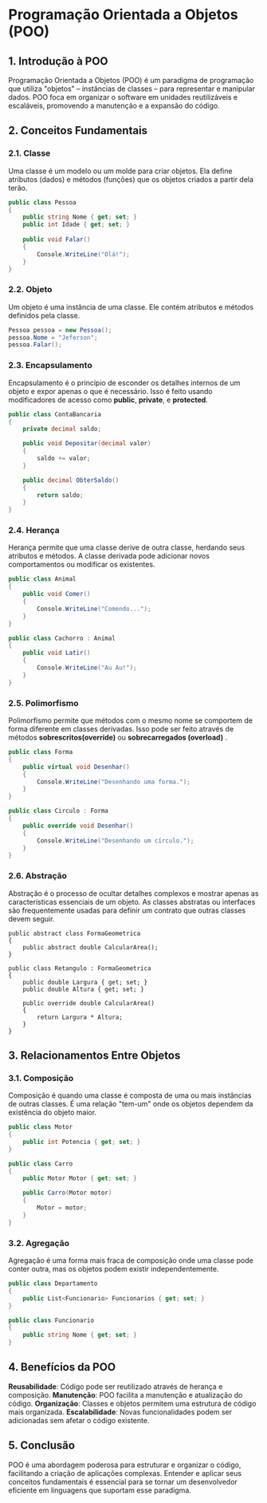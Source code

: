 # Programação Orientada a Objetos (POO)

## 1. Introdução à POO
Programação Orientada a Objetos (POO) é um paradigma de programação que utiliza "objetos" – instâncias de classes – para representar e manipular dados. POO foca em organizar o software em unidades reutilizáveis e escaláveis, promovendo a manutenção e a expansão do código.

## 2. Conceitos Fundamentais

### 2.1. **Classe**
Uma classe é um modelo ou um molde para criar objetos. Ela define atributos (dados) e métodos (funções) que os objetos criados a partir dela terão.

```csharp
public class Pessoa
{
    public string Nome { get; set; }
    public int Idade { get; set; }
    
    public void Falar()
    {
        Console.WriteLine("Olá!");
    }
}
```

### 2.2. **Objeto**

Um objeto é uma instância de uma classe. Ele contém atributos e métodos definidos pela classe.

```csharp 
Pessoa pessoa = new Pessoa();
pessoa.Nome = "Jeferson";
pessoa.Falar();
 ```

### 2.3. **Encapsulamento**

Encapsulamento é o princípio de esconder os detalhes internos de um objeto e expor apenas o que é necessário. Isso é feito usando modificadores de acesso como **public**, **private**, e **protected**.

```csharp 
public class ContaBancaria
{
    private decimal saldo;

    public void Depositar(decimal valor)
    {
        saldo += valor;
    }

    public decimal ObterSaldo()
    {
        return saldo;
    }
}
```
### 2.4. **Herança**

Herança permite que uma classe derive de outra classe, herdando seus atributos e métodos. A classe derivada pode adicionar novos comportamentos ou modificar os existentes.

```csharp 
public class Animal
{
    public void Comer()
    {
        Console.WriteLine("Comendo...");
    }
}

public class Cachorro : Animal
{
    public void Latir()
    {
        Console.WriteLine("Au Au!");
    }
}
```

### 2.5. **Polimorfismo**
Polimorfismo permite que métodos com o mesmo nome se comportem de forma diferente em classes derivadas. Isso pode ser feito através de métodos **sobrescritos(override)**  ou **sobrecarregados (overload)** .

```csharp 
public class Forma
{
    public virtual void Desenhar()
    {
        Console.WriteLine("Desenhando uma forma.");
    }
}

public class Circulo : Forma
{
    public override void Desenhar()
    {
        Console.WriteLine("Desenhando um círculo.");
    }
}
```

### 2.6. **Abstração**
Abstração é o processo de ocultar detalhes complexos e mostrar apenas as características essenciais de um objeto. As classes abstratas ou interfaces são frequentemente usadas para definir um contrato que outras classes devem seguir.

```chsharp 
public abstract class FormaGeometrica
{
    public abstract double CalcularArea();
}

public class Retangulo : FormaGeometrica
{
    public double Largura { get; set; }
    public double Altura { get; set; }

    public override double CalcularArea()
    {
        return Largura * Altura;
    }
}
```

## 3. Relacionamentos Entre Objetos

### 3.1. **Composição**

Composição é quando uma classe é composta de uma ou mais instâncias de outras classes. É uma relação "tem-um" onde os objetos dependem da existência do objeto maior.

```csharp
public class Motor
{
    public int Potencia { get; set; }
}

public class Carro
{
    public Motor Motor { get; set; }

    public Carro(Motor motor)
    {
        Motor = motor;
    }
}
```

### 3.2. **Agregação**
Agregação é uma forma mais fraca de composição onde uma classe pode conter outra, mas os objetos podem existir independentemente.

```csharp
public class Departamento
{
    public List<Funcionario> Funcionarios { get; set; }
}

public class Funcionario
{
    public string Nome { get; set; }
}
```

## 4. Benefícios da POO 

**Reusabilidade**: Código pode ser reutilizado através de herança e composição.
**Manutenção**: POO facilita a manutenção e atualização do código.
**Organização**: Classes e objetos permitem uma estrutura de código mais organizada.
**Escalabilidade**: Novas funcionalidades podem ser adicionadas sem afetar o código existente.

## 5. Conclusão 

POO é uma abordagem poderosa para estruturar e organizar o código, facilitando a criação de aplicações complexas. Entender e aplicar seus conceitos fundamentais é essencial para se tornar um desenvolvedor eficiente em linguagens que suportam esse paradigma.